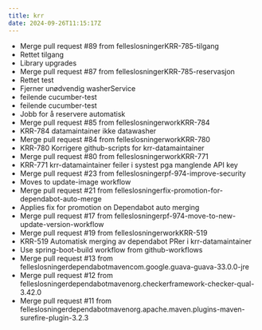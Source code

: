 ```yaml
---
title: krr
date: 2024-09-26T11:15:17Z
---
```

- Merge pull request #89 from felleslosningerKRR-785-tilgang
- Rettet tilgang
- Library upgrades
- Merge pull request #87 from felleslosningerKRR-785-reservasjon
- Rettet test
- Fjerner unødvendig washerService
- feilende cucumber-test
- feilende cucumber-test
- Jobb for å reservere automatisk
- Merge pull request #85 from felleslosningerworkKRR-784
- KRR-784 datamaintainer ikke datawasher
- Merge pull request #84 from felleslosningerworkKRR-780
- KRR-780 Korrigere github-scripts for krr-datamaintainer
- Merge pull request #80 from felleslosningerworkKRR-771
- KRR-771 krr-datamaintainer feiler i systest pga manglende API key
- Merge pull request #23 from felleslosningerpf-974-improve-security
- Moves to update-image workflow
- Merge pull request #21 from felleslosningerfix-promotion-for-dependabot-auto-merge
- Applies fix for promotion on Dependabot auto merging
- Merge pull request #17 from felleslosningerpf-974-move-to-new-update-version-workflow
- Merge pull request #19 from felleslosningerworkKRR-519
- KRR-519 Automatisk merging av dependabot PRer i krr-datamaintainer
- Use spring-boot-build workflow from github-workflows
- Merge pull request #13 from felleslosningerdependabotmavencom.google.guava-guava-33.0.0-jre
- Merge pull request #12 from felleslosningerdependabotmavenorg.checkerframework-checker-qual-3.42.0
- Merge pull request #11 from felleslosningerdependabotmavenorg.apache.maven.plugins-maven-surefire-plugin-3.2.3

